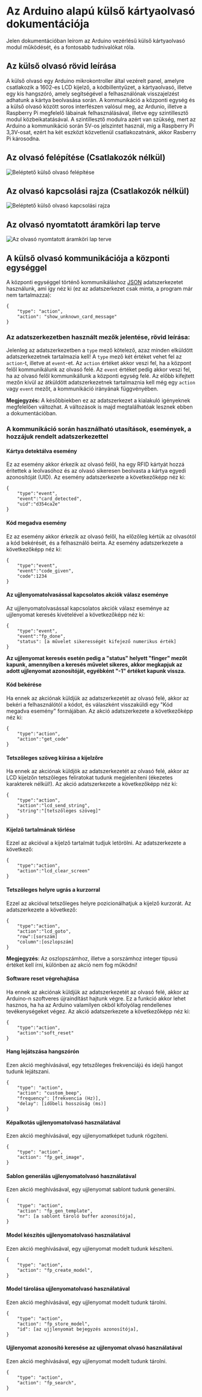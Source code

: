 # Az Arduino alapú külső kártyaolvasó dokumentációja

Jelen dokumentációban leírom az Arduino vezérlésű külső kártyaolvasó modul működését, és a fontosabb tudnivalókat róla.

## Az külső olvasó rövid leírása

A külső olvasó egy Arduino mikrokontroller által vezérelt panel, amelyre csatlakozik a 1602-es LCD kijelző, a kódbillentyűzet, a kártyaolvasó, illetve egy kis hangszóró, amely segítségével a felhasználónak visszajelzést adhatunk a kártya beolvasása során.
A kommunikáció a központi egység és a külső olvasó között soros interfészen valósul meg, az Ardunio, illetve a Raspberry Pi megfelelő lábainak felhasználásával, illetve egy szintillesztő modul közbeikatatásával. A szintillesztő modulra azért van szükség, mert az Arduino a kommunikáció során 5V-os jelszintet használ, míg a Raspberry Pi 3,3V-osat, ezért ha két eszközt közvetlenül csatlakozatnánk, akkor Rasberry Pi károsodna.

## Az olvasó felépítése (Csatlakozók nélkül)

![Beléptető külső olvasó felépítése](../documentation/images/belepteto_bb.jpg)

## Az olvasó kapcsolási rajza (Csatlakozók nélkül)

![Beléptető külső olvasó kapcsolási rajza](../documentation/images/belepteto_schem.jpg)

## Az olvasó nyomtatott áramköri lap terve

![Az olvasó nyomtatott áramköri lap terve](../arduino/pcb/belepteto_cropped.jpg)

## A külső olvasó kommunikációja a központi egységgel

A központi egységgel történő kommunikáláshoz [JSON](https://www.w3schools.com/js/js_json_intro.asp) adatszerkezetet használunk, ami így néz ki (ez az adatszerkezet csak minta, a program már nem tartalmazza):

    {
        "type": "action",
        "action": "show_unknown_card_message"
    }

### Az adatszerkezetben használt mezők jelentése, rövid leírása:

Jelenleg az adatszerkezetben a `type` mező kötelező, azaz minden elküldött adatszerkezetnek tartalmazia kell! A `type` mező két értéket vehet fel az `action`-t, illetve at `event`-et. Az `action` értéket akkor veszi fel, ha a központ felől kommunikálunk az olvasó felé. Az `event` értéket pedig akkor veszi fel, ha az olvasó felől kommunikállunk a központi egység felé. Az előbb kifejtett mezőn kívül az átküldött adatszerkezetnek tartalmaznia kell még egy `action` vagy `event` mezőt, a kommunikáció irányának függvényében.

**Megjegyzés:** A későbbiekben ez az adatszerkezet a kialakuló igényeknek megfelelően változhat. A változások is majd megtalálhatóak lesznek ebben a dokumentációban.

### A kommunikáció során használható utasítások, események, a hozzájuk rendelt adatszerkezettel

#### Kártya detektálva esemény

Ez az esemény akkor érkezik az olvasó felől, ha egy RFID kártyát hozzá éritettek a leolvasóhoz és az olvasó sikeresen beolvasta a kártya egyedi azonosítóját (UID). Az esemény adatszerkezete a következőképp néz ki:

    {
        "type":"event",
        "event":"card_detected",
        "uid":"d354ca2e"
    }

#### Kód megadva esemény

Ez az esemény akkor érkezik az olvasó felől, ha előzőleg kértük az olvasótól a kód bekérését, és a felhasználó beírta. Az esemény adatszerkezete a következőképp néz ki:

    {
        "type":"event",
        "event":"code_given",
        "code":1234
    }

#### Az ujjlenyomatolvasással kapcsolatos akciók válasz eseménye

Az ujjlenyomatolvasással kapcsolatos akciók válasz eseménye az ujjlenyomat keresés kivételével a következőképp néz ki:

    {
        "type":"event",
        "event":"fp_done",
        "status": [a művelet sikerességét kifejező numerikus érték]
    }

**Az ujjlenyomat keresés esetén pedig a "status" helyett "finger" mezőt kapunk, amennyiben a keresés művelet sikeres, akkor megkapjuk az adott ujjlenyomat azonosítóját, egyébként "-1" értéket kapunk vissza.**

#### Kód bekérése

Ha ennek az akciónak küldjük az adatszerkezetét az olvasó felé, akkor az bekéri a felhasználótól a kódot, és válaszként visszaküldi egy "Kód megadva esemény" formájában. Az akció adatszerkezete a következőképp néz ki:

    {
        "type":"action",
        "action":"get_code"
    }

#### Tetszőleges szöveg kiírása a kijelzőre

Ha ennek az akciónak küldjök az adatszerkezetét az olvasó felé, akkor az LCD kijelzőn tetszőleges feliratokat tudunk megjeleníteni (ékezetes karakterek nélkül!). Az akció adatszerkezete a következőképp néz ki:

    {
        "type":"action",
        "action":"lcd_send_string",
        "string":"[tetszőleges szöveg]"
    }
    
#### Kijelző tartalmának törlése

Ezzel az akcióval a kijelző tartalmát tudjuk letörölni. Az adatszerkezete a következő:

    {
        "type":"action",
        "action":"lcd_clear_screen"
    }

#### Tetszőleges helyre ugrás a kurzorral

Ezzel az akcióval tetszőleges helyre pozicionálhatjuk a kijelző kurzorát. Az adatszerkezete a következő:

    {
        "type":"action",
        "action":"lcd_goto",
        "row":[sorszám]
        "column":[oszlopszám]
    }

**Megjegyzés**: Az oszlopszámhoz, illetve a sorszámhoz integer típusú értéket kell írni, különben az akció nem fog működni!

#### Software reset végrehajtása

Ha ennek az akciónak küldjük az adatszerkezetét az olvasó felé, akkor az Arduino-n szoftveres újraindítást hajtunk végre. Ez a funkció akkor lehet hasznos, ha ha az Arduino valamilyen okból kifolyólag rendellenes tevékenységeket végez. Az akció adatszerkezete a következőképp néz ki:

    {
        "type":"action",
        "action":"soft_reset"
    }
    
#### Hang lejátszása hangszórón

Ezen akció meghívásával, egy tetszőleges frekvenciájú és idejű hangot tudunk lejátszani.

    {     
        "type": "action",
        "action": "custom_beep",
        "frequency": [frekvencia (Hz)],
        "delay": [időbeli hosszúság (ms)]
    }

#### Képalkotás ujjlenyomatolvasó használatával

Ezen akció meghívásával, egy ujjlenyomatképet tudunk rögzíteni.

    {     
        "type": "action",
        "action": "fp_get_image",
    }

#### Sablon generálás ujjlenyomatolvasó használatával

Ezen akció meghívásával, egy ujjlenyomat sablont tudunk generálni.

    {     
        "type": "action",
        "action": "fp_gen_template",
        "nr": [a sablont tároló buffer azonosítója],
    }

#### Model készítés ujjlenyomatolvasó használatával

Ezen akció meghívásával, egy ujjlenyomat modelt tudunk készíteni.

    {     
        "type": "action",
        "action": "fp_create_model",
    }

#### Model tárolása ujjlenyomatolvasó használatával

Ezen akció meghívásával, egy ujjlenyomat modelt tudunk tárolni.

    {     
        "type": "action",
        "action": "fp_store_model",
        "id": [az ujjlenyomat bejegyzés azonosítója],
    }

#### Ujjlenyomat azonosító keresése az ujjlenyomat olvasó használatával

Ezen akció meghívásával, egy ujjlenyomat modelt tudunk tárolni.

    {     
        "type": "action",
        "action": "fp_search",
    }
